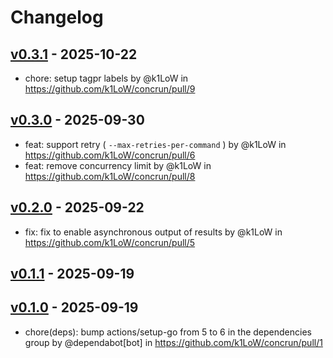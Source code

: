# Changelog

## [v0.3.1](https://github.com/k1LoW/concrun/compare/v0.3.0...v0.3.1) - 2025-10-22
- chore: setup tagpr labels by @k1LoW in https://github.com/k1LoW/concrun/pull/9

## [v0.3.0](https://github.com/k1LoW/concrun/compare/v0.2.0...v0.3.0) - 2025-09-30
- feat: support retry ( `--max-retries-per-command` ) by @k1LoW in https://github.com/k1LoW/concrun/pull/6
- feat: remove concurrency limit by @k1LoW in https://github.com/k1LoW/concrun/pull/8

## [v0.2.0](https://github.com/k1LoW/concrun/compare/v0.1.1...v0.2.0) - 2025-09-22
- fix: fix to enable asynchronous output of results by @k1LoW in https://github.com/k1LoW/concrun/pull/5

## [v0.1.1](https://github.com/k1LoW/concrun/compare/v0.1.0...v0.1.1) - 2025-09-19

## [v0.1.0](https://github.com/k1LoW/concrun/commits/v0.1.0) - 2025-09-19
- chore(deps): bump actions/setup-go from 5 to 6 in the dependencies group by @dependabot[bot] in https://github.com/k1LoW/concrun/pull/1
